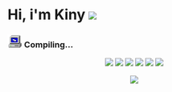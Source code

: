 # Hi, i'm Kiny <img src="https://github.com/TheDudeThatCode/TheDudeThatCode/blob/master/Assets/Earth.gif" width="29px">
### <img src="https://github.com/TheDudeThatCode/TheDudeThatCode/blob/master/Assets/PC.gif" width="29px"> Compiling...  </br>
<div align="center">
  <img src="https://img.shields.io/badge/Go-00ADD8?style=for-the-badge&logo=go&logoColor=white">
  <img src="https://img.shields.io/badge/C%23-239120?style=for-the-badge&logo=c-sharp&logoColor=white">
  <img src="https://img.shields.io/badge/Python-FFD43B?style=for-the-badge&logo=python&logoColor=darkgreen">
  <img src="https://img.shields.io/badge/Node.js-339933?style=for-the-badge&logo=nodedotjs&logoColor=white">
  <img src="https://img.shields.io/badge/Django-092E20?style=for-the-badge&logo=django&logoColor=white">
  <img src="https://img.shields.io/badge/Android-3DDC84?style=for-the-badge&logo=android&logoColor=white">

<p align="center">
  <img align="center" src="https://github-readme-stats.vercel.app/api/?username=Kiny-Kiny&show_icons=true&title_color=94fcff&icon_color=79ff97&text_color=fe9fe6&bg_color=151515" />
</p>
